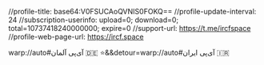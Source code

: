 //profile-title: base64:V0FSUCAoQVNIS0FOKQ==
//profile-update-interval: 24
//subscription-userinfo: upload=0; download=0; total=10737418240000000; expire=0
//support-url: https://t.me/ircfspace
//profile-web-page-url: https://ircf.space

warp://auto#آی‌پی آلمان 🇩🇪 ⭐️&&detour=warp://auto#آی‌پی ایران 🇮🇷
